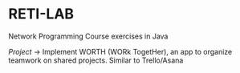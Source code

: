 # RETI-LAB
Network Programming Course exercises in Java

*Project* -> Implement WORTH (WORk TogetHer), an app to organize teamwork on shared projects. Similar to Trello/Asana
